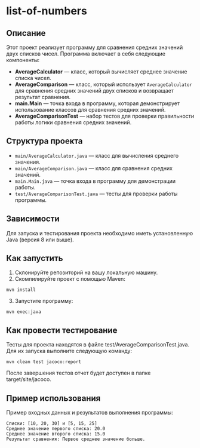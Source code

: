 # list-of-numbers

## Описание
Этот проект реализует программу для сравнения средних значений двух списков чисел. Программа включает в себя следующие компоненты:

- **AverageCalculator** — класс, который вычисляет среднее значение списка чисел.
- **AverageComparison** — класс, который использует `AverageCalculator` для сравнения средних значений двух списков и возвращает результат сравнения.
- **main.Main** — точка входа в программу, которая демонстрирует использование классов для сравнения средних значений.
- **AverageComparisonTest** — набор тестов для проверки правильности работы логики сравнения средних значений.

## Структура проекта
- `main/AverageCalculator.java` — класс для вычисления среднего значения.
- `main/AverageComparison.java` — класс для сравнения средних значений.
- `main.Main.java` — точка входа в программу для демонстрации работы.
- `test/AverageComparisonTest.java` — тесты для проверки работы программы.

## Зависимости
Для запуска и тестирования проекта необходимо иметь установленную Java (версия 8 или выше).

## Как запустить
1. Склонируйте репозиторий на вашу локальную машину.
2. Скомпилируйте проект с помощью Maven:
```
mvn install
```
3. Запустите программу:
```
mvn exec:java
```
## Как провести тестирование
Тесты для проекта находятся в файле test/AverageComparisonTest.java. Для их запуска выполните следующую команду:
```
mvn clean test jacoco:report
```
После завершения тестов отчет будет доступен в папке target/site/jacoco.

## Пример использования
Пример входных данных и результатов выполнения программы:
```
Списки: [10, 20, 30] и [5, 15, 25]
Среднее значение первого списка: 20.0
Среднее значение второго списка: 15.0
Результат сравнения: Первое среднее значение больше.
```
